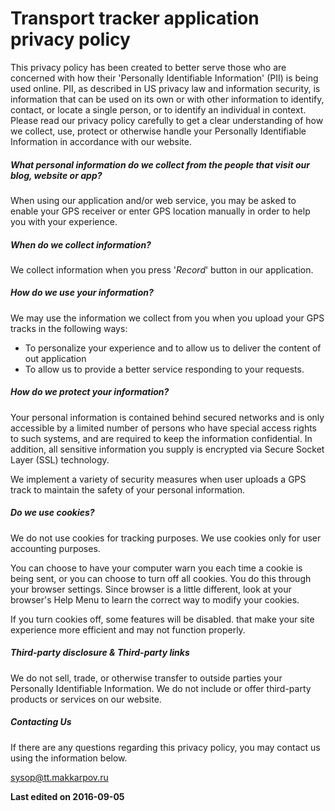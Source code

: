 Transport tracker application privacy policy
============================================

This privacy policy has been created to better serve those who are concerned with how their 'Personally Identifiable Information' (PII) is being used online. PII, as described in US privacy law and information security, is information that can be used on its own or with other information to identify, contact, or locate a single person, or to identify an individual in context. Please read our privacy policy carefully to get a clear understanding of how we collect, use, protect or otherwise handle your Personally Identifiable Information in accordance with our website.

##### What personal information do we collect from the people that visit our blog, website or app?
When using our application and/or web service, you may be asked to enable your GPS receiver or enter GPS location manually in order to help you with your experience.

##### When do we collect information?
We collect information when you press '*Record*' button in our application.

##### How do we use your information?
We may use the information we collect from you when you upload your GPS tracks in the following ways:

* To personalize your experience and to allow us to deliver the content of out application
* To allow us to provide a better service responding to your requests.

##### How do we protect your information?
Your personal information is contained behind secured networks and is only accessible by a limited number of persons who have special access rights to such systems, and are required to keep the information confidential. In addition, all sensitive information you supply is encrypted via Secure Socket Layer (SSL) technology.

We implement a variety of security measures when user uploads a GPS track to maintain the safety of your personal information.

##### Do we use cookies?

We do not use cookies for tracking purposes. We use cookies only for user accounting purposes.

You can choose to have your computer warn you each time a cookie is being sent, or you can choose to turn off all cookies. You do this through your browser settings. Since browser is a little different, look at your browser's Help Menu to learn the correct way to modify your cookies.

If you turn cookies off, some features will be disabled. that make your site experience more efficient and may not function properly.

##### Third-party disclosure & Third-party links

We do not sell, trade, or otherwise transfer to outside parties your Personally Identifiable Information. We do not include or offer third-party products or services on our website.

##### Contacting Us

If there are any questions regarding this privacy policy, you may contact us using the information below.

<sysop@tt.makkarpov.ru>

**Last edited on 2016-09-05** 
